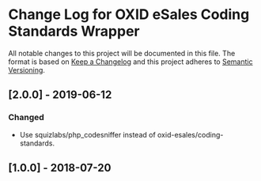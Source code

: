 # Change Log for OXID eSales Coding Standards Wrapper

All notable changes to this project will be documented in this file.
The format is based on [Keep a Changelog](http://keepachangelog.com/)
and this project adheres to [Semantic Versioning](http://semver.org/).

## [2.0.0] - 2019-06-12

### Changed
- Use squizlabs/php_codesniffer instead of oxid-esales/coding-standards.

## [1.0.0] - 2018-07-20
